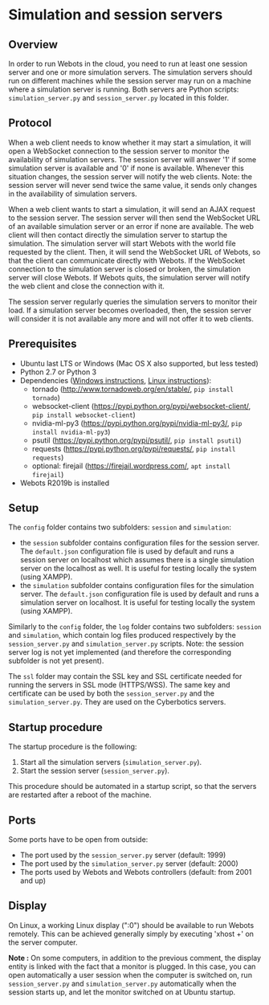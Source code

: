 # Simulation and session servers

## Overview

In order to run Webots in the cloud, you need to run at least one session server and one or more simulation servers.
The simulation servers should run on different machines while the session server may run on a machine where a simulation server
is running. Both servers are Python scripts: `simulation_server.py` and `session_server.py` located in this folder.


## Protocol

When a web client needs to know whether it may start a simulation, it will open a WebSocket connection to the session server to
monitor the availability of simulation servers. The session server will answer '1' if some simulation server is available and
'0' if none is available. Whenever this situation changes, the session server will notify the web clients. Note: the session
server will never send twice the same value, it sends only changes in the availability of simulation servers.

When a web client wants to start a simulation, it will send an AJAX request to the session server. The session server will then
send the WebSocket URL of an available simulation server or an error if none are available. The web client will then contact
directly the simulation server to startup the simulation. The simulation server will start Webots with the world file requested
by the client. Then, it will send the WebSocket URL of Webots, so that the client can communicate directly with Webots. If the
WebSocket connection to the simulation server is closed or broken, the simulation server will close Webots. If Webots quits,
the simulation server will notify the web client and close the connection with it.

The session server regularly queries the simulation servers to monitor their load. If a simulation server becomes overloaded,
then, the session server will consider it is not available any more and will not offer it to web clients.

## Prerequisites

- Ubuntu last LTS or Windows (Mac OS X also supported, but less tested)
- Python 2.7 or Python 3
- Dependencies ([Windows instructions](https://github.com/omichel/webots/wiki/Windows-Optional-Dependencies#webots-web-service), [Linux instructions](https://github.com/omichel/webots/wiki/Linux-Optional-Dependencies#webots-web-service)):
  - tornado (http://www.tornadoweb.org/en/stable/, `pip install tornado`)
  - websocket-client (https://pypi.python.org/pypi/websocket-client/, `pip install websocket-client`)
  - nvidia-ml-py3 (https://pypi.python.org/pypi/nvidia-ml-py3/, `pip install nvidia-ml-py3`)
  - psutil (https://pypi.python.org/pypi/psutil/, `pip install psutil`)
  - requests (https://pypi.python.org/pypi/requests/, `pip install requests`)
  - optional: firejail (https://firejail.wordpress.com/, `apt install firejail`)
- Webots R2019b is installed

## Setup

The `config` folder contains two subfolders: `session` and `simulation`:

- the `session` subfolder contains configuration files for the session server. The `default.json` configuration file is used
by default and runs a session server on localhost which assumes there is a single simulation server on the localhost as well. It
is useful for testing locally the system (using XAMPP).
- the `simulation` subfolder contains configuration files for the simulation server. The `default.json` configuration file is
used by default and runs a simulation server on localhost. It is useful for testing locally the system (using XAMPP).

Similarly to the `config` folder, the `log` folder contains two subfolders: `session` and `simulation`, which contain log files
produced respectively by the `session_server.py` and `simulation_server.py` scripts.
Note: the session server log is not yet implemented (and therefore the corresponding subfolder is not yet present).

The `ssl` folder may contain the SSL key and SSL certificate needed for running the servers in SSL mode (HTTPS/WSS).
The same key and certificate can be used by both the `session_server.py` and the `simulation_server.py`.
They are used on the Cyberbotics servers.

## Startup procedure

The startup procedure is the following:

1. Start all the simulation servers (`simulation_server.py`).
2. Start the session server (`session_server.py`).

This procedure should be automated in a startup script, so that the servers are restarted after a reboot of the machine.

## Ports

Some ports have to be open from outside:

- The port used by the `session_server.py` server (default: 1999)
- The port used by the `simulation_server.py` server (default: 2000)
- The ports used by Webots and Webots controllers (default: from 2001 and up)

## Display

On Linux, a working Linux display (":0") should be available to run Webots remotely.
This can be achieved generally simply by executing 'xhost +' on the server computer.

**Note :** On some computers, in addition to the previous comment, the display entity is linked with the fact that a monitor is plugged.
In this case, you can open automatically a user session when the computer is switched on,
run `session_server.py` and `simulation_server.py` automatically when the session starts up,
and let the monitor switched on at Ubuntu startup.
